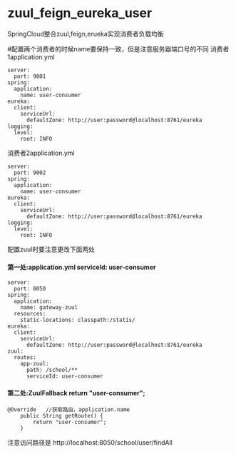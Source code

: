# zuul_feign_eureka_user
SpringCloud整合zuul,feign,erueka实现消费者负载均衡

#配置两个消费者的时候name要保持一致，但是注意服务器端口号的不同
消费者1application.yml
```
server:
  port: 9001
spring:
  application:
    name: user-consumer
eureka:
  client:
    serviceUrl:
      defaultZone: http://user:password@localhost:8761/eureka
logging:
  level:
    root: INFO
```
消费者2application.yml
```
server:
  port: 9002
spring:
  application:
    name: user-consumer
eureka:
  client:
    serviceUrl:
      defaultZone: http://user:password@localhost:8761/eureka
logging:
  level:
    root: INFO

```
配置zuul时要注意更改下面两处

#### 第一处:application.yml serviceId: user-consumer
```
server:
  port: 8050
spring:
  application:
    name: gateway-zuul
  resources:
    static-locations: classpath:/statis/
eureka:
  client:
    serviceUrl:
      defaultZone: http://user:password@localhost:8761/eureka
zuul:
  routes:
    app-zuul:
      path: /school/**
      serviceId: user-consumer
```
#### 第二处:ZuulFallback return "user-consumer";
```
@Override	//获取路由，application.name
	public String getRoute() {
		return "user-consumer";
	}
```
注意访问路径是 http://localhost:8050/school/user/findAll
